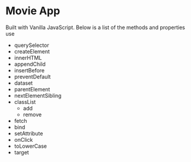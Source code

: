 # Movie App
Built with Vanilla JavaScript. Below is a list of the methods and properties use

* querySelector
* createElement
* innerHTML
* appendChild
* insertBefore
* preventDefault
* dataset
* parentElement
* nextElementSibling
* classList
    * add
    * remove
* fetch
* bind
* setAttribute
* onClick
* toLowerCase
* target

